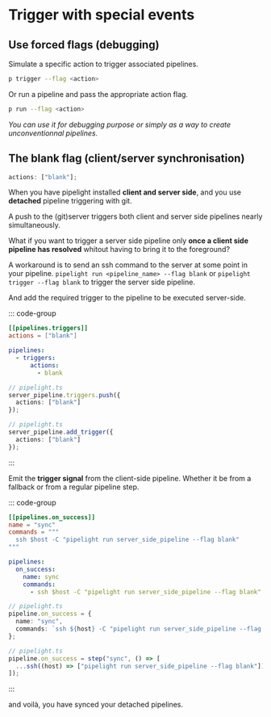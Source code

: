 <script setup lang="ts">
import Sync from '@components/Sync.vue';
import ASync from '@components/ASync.vue';
</script>

# Trigger with special events

## Use forced flags (debugging)

Simulate a specific action to trigger associated pipelines.

```sh
p trigger --flag <action>
```

Or run a pipeline and pass the appropriate action flag.

```sh
p run --flag <action>
```

_You can use it for debugging purpose or simply as a way to create
unconventionnal pipelines._

## The blank flag (client/server synchronisation)

```ts
actions: ["blank"];
```

When you have pipelight installed **client and server side**, and you use
**detached** pipeline triggering with git.

A push to the (git)server triggers both client and server side pipelines nearly
simultaneously.

<Sync/>

What if you want to trigger a server side pipeline only **once a client side
pipeline has resolved** whitout having to bring it to the foreground?

A workaround is to send an ssh command to the server at some point in your
pipeline. `pipelight run <pipeline_name> --flag blank` or
`pipelight trigger --flag blank` to trigger the server side pipeline.

And add the required trigger to the pipeline to be executed server-side.

::: code-group

```toml
[[pipelines.triggers]]
actions = ["blank"]
```

```yaml
pipelines:
  - triggers:
      actions:
        - blank
```

```ts
// pipelight.ts
server_pipeline.triggers.push({
  actions: ["blank"]
});
```

```ts [ts(with helpers)]
// pipelight.ts
server_pipeline.add_trigger({
  actions: ["blank"]
});
```

:::

Emit the **trigger signal** from the client-side pipeline. Whether it be from a
fallback or from a regular pipeline step.

::: code-group

```toml
[[pipelines.on_success]]
name = "sync"
commands = """
  ssh $host -C "pipelight run server_side_pipeline --flag blank"
"""
```

```yaml
pipelines:
  on_success:
    name: sync
    commands:
      - ssh $host -C "pipelight run server_side_pipeline --flag blank"
```

```ts
// pipelight.ts
pipeline.on_success = {
  name: "sync",
  commands: `ssh ${host} -C "pipelight run server_side_pipeline --flag blank"`
};
```

```ts [ts(with helpers)]
// pipelight.ts
pipeline.on_success = step("sync", () => [
  ...ssh((host) => ["pipelight run server_side_pipeline --flag blank"])
]);
```

:::

and voilà, you have synced your detached pipelines.

<ASync/>
